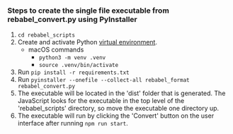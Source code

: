 ### Steps to create the single file executable from rebabel_convert.py using PyInstaller
1. `cd rebabel_scripts` 
2. Create and activate Python [virtual environment](https://docs.python.org/3/library/venv.html). 
    - macOS commands
        - `python3 -m venv .venv`
        - `source .venv/bin/activate`
3. Run `pip install -r requirements.txt`
4. Run `pyinstaller --onefile --collect-all rebabel_format rebabel_convert.py`
5. The executable will be located in the 'dist' folder that is generated. The JavaScript looks for the executable in the top level of the 'rebabel_scripts' directory, so move the executable one directory up.
6. The executable will run by clicking the 'Convert' button on the user interface after running `npm run start`.